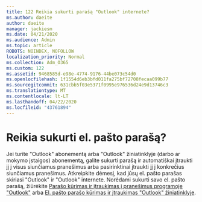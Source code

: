 ```yaml
---
title: 122 Reikia sukurti parašą "Outlook" internete?
ms.author: daeite
author: daeite
manager: jackiesm
ms.date: 04/21/2020
ms.audience: Admin
ms.topic: article
ROBOTS: NOINDEX, NOFOLLOW
localization_priority: Normal
ms.collection: Adm_O365
ms.custom: 122
ms.assetid: 9468585d-e98e-4774-9176-44be073c54d0
ms.openlocfilehash: 1f1554d6eb3bfd011fa275bf72708fecaa099b77
ms.sourcegitcommit: 631cbb5f03e5371f0995e976536d24e9d13746c3
ms.translationtype: MT
ms.contentlocale: lt-LT
ms.lasthandoff: 04/22/2020
ms.locfileid: "43761894"
---
```

# <a name="need-to-create-an-email-signature"></a>Reikia sukurti el. pašto parašą?

Jei turite "Outlook" abonementą arba "Outlook" žiniatinklyje (darbo ar mokymo įstaigos) abonementą, galite sukurti parašą ir automatiškai įtraukti jį į visus siunčiamus pranešimus arba pasirinktinai įtraukti jį į konkrečius siunčiamus pranešimus. Atkreipkite dėmesį, kad jūsų el. pašto parašas skiriasi "Outlook" ir "Outlook" internete. Norėdami sukurti savo el. pašto parašą, žiūrėkite [Parašo kūrimas ir įtraukimas į pranešimus programoje "Outlook"](https://support.office.com/article/8ee5d4f4-68fd-464a-a1c1-0e1c80bb27f2.aspx) arba [El. pašto parašo kūrimas ir įtraukimas "Outlook" žiniatinklyje](https://support.office.com/article/5ff9dcfd-d3f1-447b-b2e9-39f91b074ea3.aspx).

